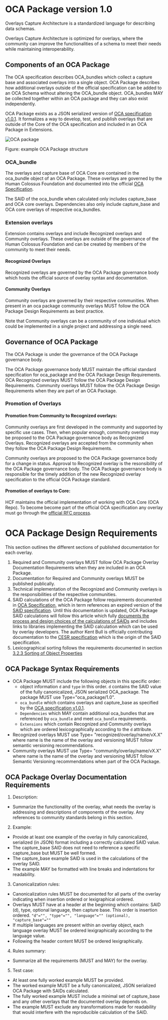 # OCA Package version 1.0

Overlays Capture Architecture is a standardized language for describing data schemas.

Overlays Capture Architecture is optimized for overlays, where the community can improve the functionalities of a schema to meet their needs while maintaining interoperability.

## Components of an OCA Package

The OCA specification describes OCA_bundles which collect a capture base and associated overlays into a single object. OCA Package describes how additional overlays outside of the official specification can be added to an OCA Schema without altering the OCA_bundle object. OCA_bundles MAY be collected together within an OCA package and they can also exist independently.

OCA Package exists as a JSON serialized version of [OCA specification v1.0.1](http://oca.colossi.network/specification/). It formalizes a way to develop, test, and publish overlays that are outside of the Core of the OCA specification and included in an OCA Package in Extensions.

![OCA package](https://github.com/carlyh-micb/OCA_package/blob/main/package.png)

Figure: example OCA Package structure

### OCA_bundle
The overlays and capture base of OCA Core are contained in the oca_bundle object of an OCA Package. These overlays are governed by the Human Colossus Foundation and documented into the official [OCA Specification](http://oca.colossi.network/specification/).

The SAID of the oca_bundle when calculated only includes capture_base and OCA core overlays. Dependencies also only include capture_base and OCA core overlays of respective oca_bundles.

### Extension overlays
Extension contains overlays and include Recognized overlays and Community overlays. These overlays are outside of the governance of the Human Colossus Foundation and can be created by members of the community to meet their needs.

#### Recognized Overlays
Recognized overlays are governed by the OCA Package governance body which hosts the official source of overlay syntax and documentation.

#### Community Overlays
Community overlays are governed by their respective communities. When present in an oca package community overlays MUST follow the OCA Package Design Requirements as best practice.

Note that Community overlays can be a community of one individual which could be implemented in a single project and addressing a single need.

## Governance of OCA Package

The OCA Package is under the governance of the OCA Package governance body.

The OCA Package governance body MUST maintain the official standard specification for oca_package and the OCA Package Design Requirements. OCA Recognized overlays MUST follow the OCA Package Design Requirements. Community overlays MUST follow the OCA Package Design Requirements when they are part of an OCA Package.

### Promotion of Overlays
#### Promotion from Community to Recognized overlays: 
Community overlays are first developed in the community and supported by specific use cases. Then, when popular enough, community overlays may be proposed to the OCA Package governance body as Recognized Overlays. Recognized overlays are accepted from the community when they follow the OCA Package Design Requirements.

Community overlays are proposed to the OCA Package governance body for a change in status. Approval to Recognized overlay is the resonsibility of the OCA Package governance body. The OCA Package governance body is responsible for the timely addition of the new Recognized overlay specification to the official OCA Package standard. 

#### Promotion of overlays to Core: 
HCF maintains the official implementation of working with OCA Core (OCA Repo). To become become part of the official OCA specification any overlay must go through the [official RFC process](https://github.com/the-human-colossus-foundation/oca-spec/blob/master/README.md).

# OCA Package Design Requirements
This section outlines the different sections of published documentation for each overlay. 

1. Required and Community overlays MUST follow OCA Package Overlay Documentation Requirements when they are included in an OCA Package.
2. Documentation for Required and Community overlays MUST be published publically. 
3. Technical implementation of the Recognized and Community overlays is the responsibilities of the respective communities.
4. SAID calculations of the OCA Package follow requirements documented in [OCA Specification](http://oca.colossi.network/specification/), which in term references an expired version of the [SAID specification](https://datatracker.ietf.org/doc/html/draft-ssmith-said). Until this documentation is updated, OCA Package SAID calculations will follow this article which fully [documents the process and design choices of the calculations of SAIDs](https://kentbull.com/2024/09/22/keri-series-understanding-self-addressing-identifiers-said/) and includes links to libraries implementing the SAID calculation which can be used by overlay developers. The author Kent Bull is officially contributing documentation to the [CESR specification](https://trustoverip.github.io/tswg-cesr-specification/) which is the origin of the SAID specification.
5. Lexicographical sorting follows the requirements documented in section [3.2.3 Sorting of Object Properties](https://www.rfc-editor.org/rfc/rfc8785#section-3.2.3)

## OCA Package Syntax Requirements
- OCA Package MUST include the following objects in this specific order:
	- object information `d` and `type` in this order. `d` contains the SAID value of the fully canonicalized, JSON serialized OCA_package. The package MUST use Type="oca_package/1.0".
	- `oca_bundle` which contains overlays and capture_base as specified by the [OCA specification v1.0.1](http://oca.colossi.network/specification/).
	- `Dependencies` which MAY contain additional oca_bundles that are referenced by `oca_bundle` and meet `oca_bundle` requirements.
	- `Extensions` which contain Recognized and Community overlays which are ordered lexicographically according to the `d` attribute.
- Recognized overlays MUST use Type= "recognized/overlay/name/vX.X" where name is the name of the overlay and versioning MUST follow semantic versioning recommendations.
- Community overlays MUST use Type= "community/overlay/name/vX.X" where name is the name of the overlay and versioning MUST follow Semantic Versioning recommendations when part of the OCA Package.


## OCA Package Overlay Documentation Requirements
1.	Description:
 - Summarize the functionality of the overlay, what needs the overlay is addressing and descriptions of components of the overlay. Any references to community standards belong in this section.
2.	Example: 
 - Provide at least one example of the overlay in fully canonicalized, serialized (in JSON) format including a correctly calculated SAID value. 
 - The capture_base SAID does not need to reference a specific capture_base but MUST be well formed. 
 - The capture_base example SAID is used in the calculations of the overlay SAID. 
 - The example MAY be formatted with line breaks and indentations for readability.
3.	Canonicalization rules:
 - Canonicalization rules MUST be documented for all parts of the overlay indicating when insertion ordered or lexigraphical ordered. 
 - Overlays MUST have at a header at the beginning which contains: SAID (d), type, optional language, then capture base. This order is insertion ordered. `"d"="", "type"="", "language"="" (optional), "capture_base"=""`
 - If multiple languages are present within an overlay object, each language overlay MUST be ordered lexigraphically according to the language value.
 - Following the header content MUST be ordered lexigraphically. 
4.	Rules summary: 
 - Summarize all the requirements (MUST and MAY) for the overlay.
5.	Test case: 
 - At least one fully worked example MUST be provided.
 - The worked example MUST be a fully canonicalized, JSON serialized OCA Package with SAIDs calculated. 
 - The fully worked example MUST include a minimal set of capture_base and any other overlays that the documented overlay depends on. 
 - The example MUST exclude any transformations made for readability that would interfere with the reproducible calculation of the SAID.




